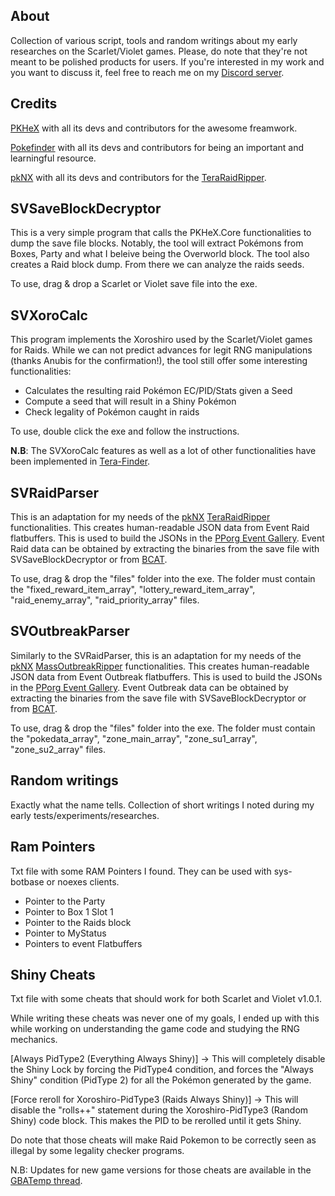 ## About
Collection of various script, tools and random writings about my early researches on the Scarlet/Violet games. 
Please, do note that they're not meant to be polished products for users.
If you're interested in my work and you want to discuss it, feel free to reach me on my [Discord server](https://discord.gg/F9nMfvw9sS).

## Credits
[PKHeX](https://github.com/kwsch/PKHeX) with all its devs and contributors for the awesome freamwork. 

[Pokefinder](https://github.com/Admiral-Fish/PokeFinder) with all its devs and contributors for being an important and learningful resource.

[pkNX](https://github.com/kwsch/pkNX) with all its devs and contributors for the [TeraRaidRipper](https://github.com/kwsch/pkNX/blob/master/pkNX.WinForms/Dumping/TeraRaidRipper.cs).

## SVSaveBlockDecryptor
This is a very simple program that calls the PKHeX.Core functionalities to dump the save file blocks.
Notably, the tool will extract Pokémons from Boxes, Party and what I beleive being the Overworld block.
The tool also creates a Raid block dump. From there we can analyze the raids seeds.

To use, drag & drop a Scarlet or Violet save file into the exe.

## SVXoroCalc
This program implements the Xoroshiro used by the Scarlet/Violet games for Raids.
While we can not predict advances for legit RNG manipulations (thanks Anubis for the confirmation!), the tool still offer some interesting functionalities:
* Calculates the resulting raid Pokémon EC/PID/Stats given a Seed
* Compute a seed that will result in a Shiny Pokémon
* Check legality of Pokémon caught in raids

To use, double click the exe and follow the instructions.

**N.B**: The SVXoroCalc features as well as a lot of other functionalities have been implemented in [Tera-Finder](https://github.com/Manu098vm/Tera-Finder).

## SVRaidParser
This is an adaptation for my needs of the [pkNX](https://github.com/kwsch/pkNX) [TeraRaidRipper](https://github.com/kwsch/pkNX/blob/master/pkNX.WinForms/Dumping/TeraRaidRipper.cs) functionalities. This creates human-readable JSON data from Event Raid flatbuffers.
This is used to build the JSONs in the [PPorg Event Gallery](https://github.com/projectpokemon/EventsGallery).
Event Raid data can be obtained by extracting the binaries from the save file with SVSaveBlockDecryptor or from [BCAT](https://github.com/Manu098vm/bcat_updates).

To use, drag & drop the "files" folder into the exe. The folder must contain the "fixed_reward_item_array", "lottery_reward_item_array", "raid_enemy_array", "raid_priority_array" files.

## SVOutbreakParser
Similarly to the SVRaidParser, this is an adaptation for my needs of the [pkNX](https://github.com/kwsch/pkNX) [MassOutbreakRipper](https://github.com/kwsch/pkNX/blob/554bf8f2a5c042663e17920d484526d986785437/pkNX.WinForms/Dumping/MassOutbreakRipper.cs#L1) functionalities. This creates human-readable JSON data from Event Outbreak flatbuffers.
This is used to build the JSONs in the [PPorg Event Gallery](https://github.com/projectpokemon/EventsGallery).
Event Outbreak data can be obtained by extracting the binaries from the save file with SVSaveBlockDecryptor or from [BCAT](https://github.com/Manu098vm/bcat_updates).

To use, drag & drop the "files" folder into the exe. The folder must contain the "pokedata_array", "zone_main_array", "zone_su1_array", "zone_su2_array" files.

## Random writings
Exactly what the name tells. Collection of short writings I noted during my early tests/experiments/researches.

## Ram Pointers
Txt file with some RAM Pointers I found. They can be used with sys-botbase or noexes clients.
* Pointer to the Party
* Pointer to Box 1 Slot 1
* Pointer to the Raids block
* Pointer to MyStatus
* Pointers to event Flatbuffers

## Shiny Cheats
Txt file with some cheats that should work for both Scarlet and Violet v1.0.1.

While writing these cheats was never one of my goals, I ended up with this while working on understanding the game code and studying the RNG mechanics.

[Always PidType2 (Everything Always Shiny)] -> This will completely disable the Shiny Lock by forcing the PidType4 condition, and forces the "Always Shiny" condition (PidType 2) for all the Pokémon generated by the game.

[Force reroll for Xoroshiro-PidType3 (Raids Always Shiny)] -> This will disable the "rolls++" statement during the Xoroshiro-PidType3 (Random Shiny) code block. This makes the PID to be rerolled until it gets Shiny.

Do note that those cheats will make Raid Pokemon to be correctly seen as illegal by some legality checker programs.

N.B: Updates for new game versions for those cheats are available in the [GBATemp thread](https://gbatemp.net/threads/pokemon-scarlet-violet-cheat-database.621563/).
